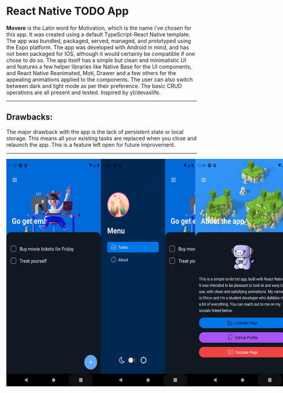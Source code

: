# React Native TODO App <br>

<b>Movere</b> is the Latin word for Motivation, which is the name i've chosen for this app. It was created using a default TypeScript-React Native template. The app was bundled, packaged, served, managed, and prototyped using the Expo platform. The app was developed with Android in mind, and has not been packaged for IOS, although it would certainly be compatible if one chose to do so. The app itself has a simple but clean and minimalistic UI and features a few helper libraries like Native Base for the UI components, and React Native Reanimated, Moti, Drawer and a few others for the appealing animations applied to the components. The user can also switch between dark and light mode as per their preference. The basic CRUD operations are all present and tested. Inspired by yt/devaslife.<br>

------

## Drawbacks: <br>

The major drawback with the app is the lack of persistent state or local storage. This means all your existing tasks are replaced when you close and relaunch the app. This is a feature left open for future improvement. <br>

------

<div style="display: flex;">
  <img src="https://github.com/charsterekt/movere-todo/blob/main/screenshots/home.png" alt="home" height="600" width="250" />
  <img src="https://github.com/charsterekt/movere-todo/blob/main/screenshots/menu.png" alt="menu" height="600" width="250" />
  <img src="https://github.com/charsterekt/movere-todo/blob/main/screenshots/about.png" alt="about" height="600" width="250" />
</div>
